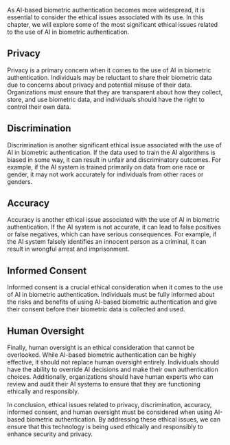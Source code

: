 
As AI-based biometric authentication becomes more widespread, it is essential to consider the ethical issues associated with its use. In this chapter, we will explore some of the most significant ethical issues related to the use of AI in biometric authentication.

Privacy
-------

Privacy is a primary concern when it comes to the use of AI in biometric authentication. Individuals may be reluctant to share their biometric data due to concerns about privacy and potential misuse of their data. Organizations must ensure that they are transparent about how they collect, store, and use biometric data, and individuals should have the right to control their own data.

Discrimination
--------------

Discrimination is another significant ethical issue associated with the use of AI in biometric authentication. If the data used to train the AI algorithms is biased in some way, it can result in unfair and discriminatory outcomes. For example, if the AI system is trained primarily on data from one race or gender, it may not work accurately for individuals from other races or genders.

Accuracy
--------

Accuracy is another ethical issue associated with the use of AI in biometric authentication. If the AI system is not accurate, it can lead to false positives or false negatives, which can have serious consequences. For example, if the AI system falsely identifies an innocent person as a criminal, it can result in wrongful arrest and imprisonment.

Informed Consent
----------------

Informed consent is a crucial ethical consideration when it comes to the use of AI in biometric authentication. Individuals must be fully informed about the risks and benefits of using AI-based biometric authentication and give their consent before their biometric data is collected and used.

Human Oversight
---------------

Finally, human oversight is an ethical consideration that cannot be overlooked. While AI-based biometric authentication can be highly effective, it should not replace human oversight entirely. Individuals should have the ability to override AI decisions and make their own authentication choices. Additionally, organizations should have human experts who can review and audit their AI systems to ensure that they are functioning ethically and responsibly.

In conclusion, ethical issues related to privacy, discrimination, accuracy, informed consent, and human oversight must be considered when using AI-based biometric authentication. By addressing these ethical issues, we can ensure that this technology is being used ethically and responsibly to enhance security and privacy.
